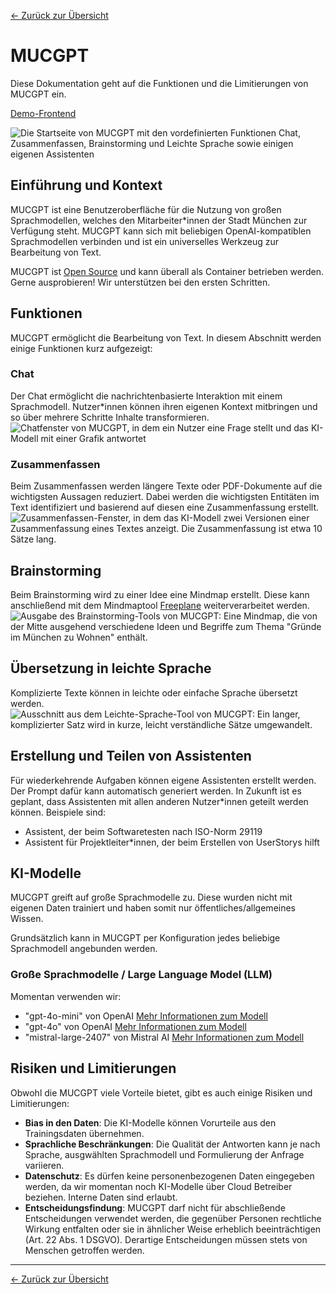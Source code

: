 [<- Zurück zur Übersicht](/ki-systeme/index.md)

# MUCGPT

Diese Dokumentation geht auf die Funktionen und die Limitierungen von MUCGPT ein.


[Demo-Frontend](https://it-at-m.github.io/mucgpt/)


![Die Startseite von MUCGPT mit den vordefinierten Funktionen Chat, Zusammenfassen, Brainstorming und Leichte Sprache sowie einigen eigenen Assistenten](/img/mucgpt_frontpage.png)

## Einführung und Kontext

MUCGPT ist eine Benutzeroberfläche für die Nutzung von großen Sprachmodellen, welches den Mitarbeiter\*innen der Stadt München zur Verfügung steht. MUCGPT kann sich mit beliebigen OpenAI-kompatiblen Sprachmodellen verbinden und ist ein universelles Werkzeug zur Bearbeitung von Text.

MUCGPT ist [Open Source](https://github.com/it-at-m/mucgpt) und kann überall als Container betrieben werden. Gerne ausprobieren! Wir unterstützen bei den ersten Schritten.

## Funktionen

MUCGPT ermöglicht die Bearbeitung von Text. In diesem Abschnitt werden einige Funktionen kurz aufgezeigt:

### Chat

Der Chat ermöglicht die nachrichtenbasierte Interaktion mit einem Sprachmodell. Nutzer\*innen können ihren eigenen Kontext mitbringen und so über mehrere Schritte Inhalte transformieren.
![Chatfenster von MUCGPT, in dem ein Nutzer eine Frage stellt und das KI-Modell mit einer Grafik antwortet](/img/mucgpt_chat.png)

### Zusammenfassen

Beim Zusammenfassen werden längere Texte oder PDF-Dokumente auf die wichtigsten Aussagen reduziert. Dabei werden die wichtigsten Entitäten im Text identifiziert und basierend auf diesen eine Zusammenfassung erstellt.
![Zusammenfassen-Fenster, in dem das KI-Modell zwei Versionen einer Zusammenfassung eines Textes anzeigt. Die Zusammenfassung ist etwa 10 Sätze lang.](/img/mucgpt_zusammenfassen.png)

## Brainstorming

Beim Brainstorming wird zu einer Idee eine Mindmap erstellt. Diese kann anschließend mit dem Mindmaptool [Freeplane](https://docs.freeplane.org/) weiterverarbeitet werden.
![Ausgabe des Brainstorming-Tools von MUCGPT: Eine Mindmap, die von der Mitte ausgehend verschiedene Ideen und Begriffe zum Thema "Gründe im München zu Wohnen" enthält.](/img/mucgpt_brainstorming.png)

## Übersetzung in leichte Sprache

Komplizierte Texte können in leichte oder einfache Sprache übersetzt werden.
![Ausschnitt aus dem Leichte-Sprache-Tool von MUCGPT: Ein langer, komplizierter Satz wird in kurze, leicht verständliche Sätze umgewandelt.](/img/mucgpt_leichte_sprache.png)

## Erstellung und Teilen von Assistenten

Für wiederkehrende Aufgaben können eigene Assistenten erstellt werden. Der Prompt dafür kann automatisch generiert werden.
In Zukunft ist es geplant, dass Assistenten mit allen anderen Nutzer\*innen geteilt werden können. Beispiele sind:

- Assistent, der beim Softwaretesten nach ISO-Norm 29119
- Assistent für Projektleiter\*innen, der beim Erstellen von UserStorys hilft

## KI-Modelle

MUCGPT greift auf große Sprachmodelle zu. Diese wurden nicht mit eigenen Daten trainiert und haben somit nur öffentliches/allgemeines Wissen.

Grundsätzlich kann in MUCGPT per Konfiguration jedes beliebige Sprachmodell angebunden werden.

### Große Sprachmodelle / Large Language Model (LLM)

Momentan verwenden wir:

- "gpt-4o-mini" von OpenAI
  [Mehr Informationen zum Modell](https://openai.com/index/gpt-4o-mini-advancing-cost-efficient-intelligence/)
- "gpt-4o" von OpenAI [Mehr Informationen zum Modell](https://openai.com/index/gpt-4o-system-card/)
- "mistral-large-2407" von Mistral AI [Mehr Informationen zum Modell](https://mistral.ai/news/mistral-large-2407/)

## Risiken und Limitierungen

Obwohl die MUCGPT viele Vorteile bietet, gibt es auch einige Risiken und Limitierungen:

- **Bias in den Daten**: Die KI-Modelle können Vorurteile aus den Trainingsdaten übernehmen.
- **Sprachliche Beschränkungen**: Die Qualität der Antworten kann je nach Sprache, ausgwählten Sprachmodell und Formulierung der Anfrage variieren.
- **Datenschutz**: Es dürfen keine personenbezogenen Daten eingegeben werden, da wir momentan noch KI-Modelle über Cloud Betreiber beziehen. Interne Daten sind erlaubt.
- **Entscheidungsfindung**: MUCGPT darf nicht für abschließende Entscheidungen verwendet werden, die gegenüber Personen rechtliche Wirkung entfalten oder sie in ähnlicher Weise erheblich beeinträchtigen (Art. 22 Abs. 1 DSGVO). Derartige Entscheidungen müssen stets von Menschen getroffen werden.

---

[<- Zurück zur Übersicht](/ki-systeme/index.md)

